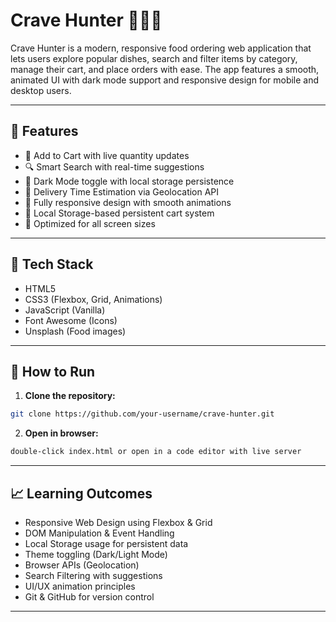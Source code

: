 # Crave Hunter 🍔🍟🍻

Crave Hunter is a modern, responsive food ordering web application that lets users explore popular dishes, search and filter items by category, manage their cart, and place orders with ease. The app features a smooth, animated UI with dark mode support and responsive design for mobile and desktop users.

---

## 🚀 Features

- 🛒 Add to Cart with live quantity updates
- 🔍 Smart Search with real-time suggestions
- 🌚 Dark Mode toggle with local storage persistence
- 📍 Delivery Time Estimation via Geolocation API
- 🎨 Fully responsive design with smooth animations
- 🧺 Local Storage-based persistent cart system
- 📱 Optimized for all screen sizes

---

## 💪 Tech Stack

- HTML5
- CSS3 (Flexbox, Grid, Animations)
- JavaScript (Vanilla)
- Font Awesome (Icons)
- Unsplash (Food images)

---

## 🔧 How to Run

1. **Clone the repository:**
```bash
git clone https://github.com/your-username/crave-hunter.git
```

2. **Open in browser:**
```bash
double-click index.html or open in a code editor with live server
```

---

## 📈 Learning Outcomes

- Responsive Web Design using Flexbox & Grid
- DOM Manipulation & Event Handling
- Local Storage usage for persistent data
- Theme toggling (Dark/Light Mode)
- Browser APIs (Geolocation)
- Search Filtering with suggestions
- UI/UX animation principles
- Git & GitHub for version control

---

